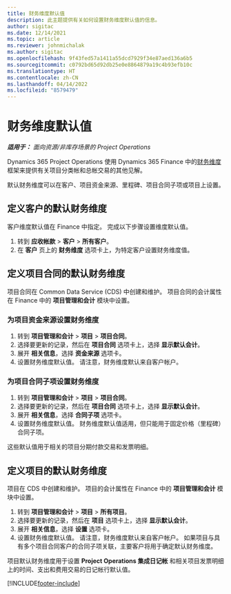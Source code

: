 ```yaml
---
title: 财务维度默认值
description: 此主题提供有关如何设置财务维度默认值的信息。
author: sigitac
ms.date: 12/14/2021
ms.topic: article
ms.reviewer: johnmichalak
ms.author: sigitac
ms.openlocfilehash: 9f43fed57a1411a55dcd7929f34e87aed136a6b5
ms.sourcegitcommit: c0792bd65d92db25e0e8864879a19c4b93efb10c
ms.translationtype: HT
ms.contentlocale: zh-CN
ms.lasthandoff: 04/14/2022
ms.locfileid: "8579479"
---
```

# <a name="financial-dimension-defaults"></a>财务维度默认值

_**适用于：** 面向资源/非库存场景的 Project Operations_



Dynamics 365 Project Operations 使用 Dynamics 365 Finance 中的[财务维度](/dynamics365/finance/general-ledger/financial-dimensions)框架来提供有关项目分类帐和总帐交易的其他见解。

默认财务维度可以在客户、项目资金来源、里程碑、项目合同子项或项目上设置。

## <a name="define-default-financial-dimensions-for-a-customer"></a>定义客户的默认财务维度

客户维度默认值在 Finance 中指定。 完成以下步骤设置维度默认值。

1. 转到 **应收帐款** > **客户** > **所有客户**。
2. 在 **客户** 页上的 **财务维度** 选项卡上，为特定客户设置财务维度值。

## <a name="define-default-financial-dimensions-for-project-contracts"></a>定义项目合同的默认财务维度

项目合同在 Common Data Service (CDS) 中创建和维护。 项目合同的会计属性在 Finance 中的 **项目管理和会计** 模块中设置。

### <a name="set-financial-dimensions-for-a-project-funding-source"></a>为项目资金来源设置财务维度

1. 转到 **项目管理和会计** > **项目** > **项目合同**。
2. 选择要更新的记录，然后在 **项目合同** 选项卡上，选择 **显示默认会计**。
3. 展开 **相关信息**，选择 **资金来源** 选项卡。
4. 设置财务维度默认值。 请注意，财务维度默认来自客户帐户。

### <a name="set-financial-dimensions-for-a-project-contract-line"></a>为项目合同子项设置财务维度

1. 转到 **项目管理和会计** > **项目** > **项目合同**。
2. 选择要更新的记录，然后在 **项目合同** 选项卡上，选择 **显示默认会计**。
3. 展开 **相关信息**，选择 **合同子项** 选项卡。
4. 设置财务维度默认值。 财务维度默认值适用，但只能用于固定价格（里程碑）合同子项。

这些默认值用于相关的项目分期付款交易和发票明细。

## <a name="define-default-financial-dimensions-for-projects"></a>定义项目的默认财务维度

项目在 CDS 中创建和维护。 项目的会计属性在 Finance 中的 **项目管理和会计** 模块中设置。

1. 转到 **项目管理和会计** > **项目** > **所有项目**。
2. 选择要更新的记录，然后在 **项目** 选项卡上，选择 **显示默认会计**。
3. 展开 **相关信息**，选择 **设置** 选项卡。
4. 设置财务维度默认值。 请注意，财务维度默认来自客户帐户。 如果项目与具有多个项目合同客户的合同子项关联，主要客户将用于确定默认财务维度。

项目默认财务维度用于设置 **Project Operations 集成日记帐** 和相关项目发票明细上的时间、支出和费用交易的日记帐行默认值。

[!INCLUDE[footer-include](../includes/footer-banner.md)]
